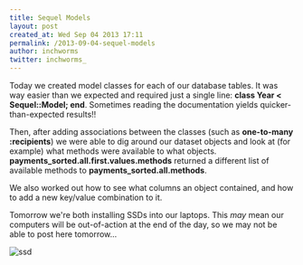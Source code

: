```yaml
---
title: Sequel Models
layout: post
created_at: Wed Sep 04 2013 17:11
permalink: /2013-09-04-sequel-models
author: inchworms
twitter: inchworms_
---
```


Today we created model classes for each of our database tables. It was way easier than we expected and required just a single line: **class Year < Sequel::Model; end**. Sometimes reading the documentation yields quicker-than-expected results!!

Then, after adding associations between the classes (such as **one-to-many :recipients**) we were able to dig around our dataset objects and look at (for example) what methods were available to what objects. **payments_sorted.all.first.values.methods** returned a different list of available methods to **payments_sorted.all.methods**.

We also worked out how to see what columns an object contained, and how to add a new key/value combination to it. 

Tomorrow we're both installing SSDs into our laptops. This *may* mean our computers will be out-of-action at the end of the day, so we may not be able to post here tomorrow...

![ssd](/inchworms/images/ssd.jpg)

